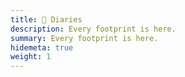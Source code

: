 ```yaml
---
title: 🌄 Diaries
description: Every footprint is here.
summary: Every footprint is here.
hidemeta: true
weight: 1
---
```

